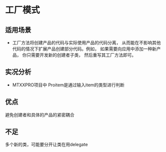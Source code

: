 # 工厂模式

## 适用场景
* 工厂方法将创建产品的代码与实际使用产品的代码分离， 从而能在不影响其他代码的情况下扩展产品创建部分代码。例如， 如果需要向应用中添加一种新产品， 你只需要开发新的创建者子类， 然后重写其工厂方法即可。


## 实况分析
* MTXXPRO项目中 Proitem是通过输入item的类型进行判断


## 优点
避免创建者和具体的产品的紧密耦合

## 不足
多个新的类，可能要分开让类在用delegate
